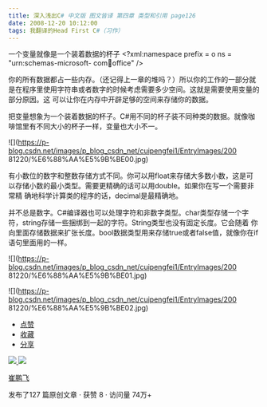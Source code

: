 ```yaml
---
title: 深入浅出C# 中文版 图文皆译 第四章 类型和引用 page126
date: 2008-12-20 10:12:00
tags: 我翻译的Head First C#（习作）
---
```

一个变量就像是一个装着数据的杯子  <?xml:namespace prefix = o ns = "urn:schemas-microsoft-
com:office:office" />

你的所有数据都占一些内存。（还记得上一章的堆吗？）所以你的工作的一部分就是在程序里使用字符串或者数字的时候考虑需要多少空间。这就是需要使用变量的部分原因。这
可以让你在内存中开辟足够的空间来存储你的数据。

把变量想象为一个装着数据的杯子。C#用不同的杯子装不同种类的数据。就像咖啡馆里有不同大小的杯子一样，变量也大小不一。

![](https://p-blog.csdn.net/images/p_blog_csdn_net/cuipengfei1/EntryImages/200
81220/%E6%88%AA%E5%9B%BE00.jpg)

有小数位的数字和整数存储方式不同。你可以用float来存储大多数小数，这是可以存储小数的最小类型。需要更精确的话可以用double。如果你在写一个需要非常精
确地科学计算类的程序的话，decimal是最精确地。

并不总是数字。C#编译器也可以处理字符和非数字类型。char类型存储一个字符，string存储一些捆绑到一起的字符。String类型也没有固定长度。它会随着
你向里面存储数据来扩张长度。bool数据类型用来存储true或者false值，就像你在if语句里面用的一样。

![](https://p-blog.csdn.net/images/p_blog_csdn_net/cuipengfei1/EntryImages/200
81220/%E6%88%AA%E5%9B%BE01.jpg)

![](https://p-blog.csdn.net/images/p_blog_csdn_net/cuipengfei1/EntryImages/200
81220/%E6%88%AA%E5%9B%BE02.jpg)

  * [ 点赞  ](javascript:;)
  * [ 收藏  ](javascript:;)
  * [ 分享 ](javascript:;)

[ ![](https://profile.csdnimg.cn/5/2/5/3_cuipengfei1)
![](https://g.csdnimg.cn/static/user-reg-year/1x/11.png)
](https://blog.csdn.net/cuipengfei1)

[ 崔鹏飞 ](https://blog.csdn.net/cuipengfei1)

发布了127 篇原创文章  ·  获赞 8  ·  访问量 74万+

